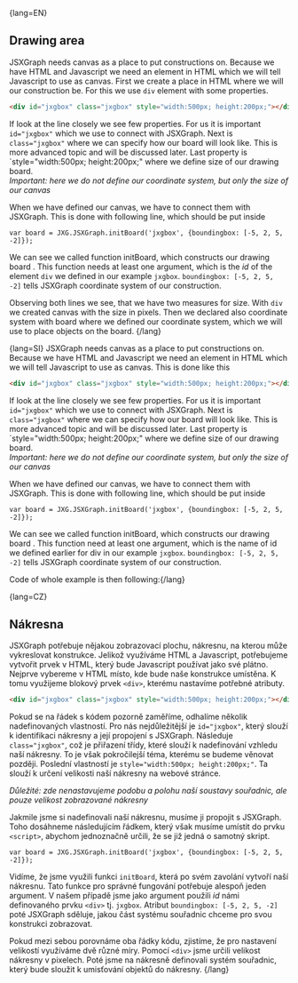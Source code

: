 

{lang=EN}
## Drawing area
JSXGraph needs canvas as a place to put constructions on. Because we have HTML and Javascript we need an element in 
HTML which we will tell Javascript to use as canvas. First we create a place in HTML where we will our construction be. 
For this we use `div` element with some properties.
```HTML
<div id="jxgbox" class="jxgbox" style="width:500px; height:200px;"></div>
```

If look at the line closely we see few properties. For us it is important `id="jxgbox"` which we use to connect with JSXGraph.
Next is `class="jxgbox"` where we can specify how our board will look like. This is more advanced topic and will be discussed later.
Last property is `style="width:500px; height:200px;" where we define size of our drawing board.  
_Important: here we do not define our coordinate system, but only the size of our canvas_

When we have defined our canvas, we have to connect them with JSXGraph. This is done with following line, which should be put inside

```JS
var board = JXG.JSXGraph.initBoard('jxgbox', {boundingbox: [-5, 2, 5, -2]});
```

We can see we called function initBoard, which constructs our drawing board . This function needs at least one argument, 
which is the *id* of the element `div` we defined in our example ``jxgbox``. ``boundingbox: [-5, 2, 5, -2]`` tells
JSXGraph coordinate system of our construction.
 
Observing both lines we see, that we have two measures for size. With `div` we created canvas with the size in pixels. 
Then we declared also coordinate system with board where we defined our coordinate system, which we will use to place 
objects on the board. 
{/lang}
 
{lang=SI}
JSXGraph needs canvas as a place to put constructions on. Because we have HTML and Javascript we need an element in 
HTML which we will tell Javascript to use as canvas. This is done like this
```HTML
<div id="jxgbox" class="jxgbox" style="width:500px; height:200px;"></div>
```

If look at the line closely we see few properties. For us it is important `id="jxgbox"` which we use to connect with JSXGraph.
Next is `class="jxgbox"` where we can specify how our board will look like. This is more advanced topic and will be discussed later.
Last property is `style="width:500px; height:200px;" where we define size of our drawing board.  
_Important: here we do not define our coordinate system, but only the size of our canvas_

When we have defined our canvas, we have to connect them with JSXGraph. This is done with following line, which should be put inside

```JS
var board = JXG.JSXGraph.initBoard('jxgbox', {boundingbox: [-5, 2, 5, -2]});
```

We can see we called function initBoard, which constructs our drawing board . This function need at least one argument, 
which is the name of id we defined earlier for div in our example ``jxgbox``. ``boundingbox: [-5, 2, 5, -2]`` tells
 JSXGraph coordinate system of our construction.
 
 Code of whole example is then following:{/lang}
 
{lang=CZ}
## Nákresna
JSXGraph potřebuje nějakou zobrazovací plochu, nákresnu, na kterou může vykreslovat konstrukce. Jelikož využíváme HTML a Javascript, potřebujeme vytvořit prvek v HTML, který bude Javascript používat jako své plátno. Nejprve vybereme v HTML místo, kde bude naše konstrukce umístěna. K tomu využijeme blokový prvek `<div>`, kterému nastavíme potřebné atributy.

```HTML
<div id="jxgbox" class="jxgbox" style="width:500px; height:200px;"></div>
```

Pokud se na řádek s kódem pozorně zaměříme, odhalíme několik nadefinovaných vlastností. Pro nás nejdůležitější je `id="jxgbox"`, který slouží k identifikaci nákresny a její propojení s JSXGraph. Následuje `class="jxgbox"`, což je přiřazení třídy, které slouží k nadefinování vzhledu naší nákresny. To je však pokročilejší téma, kterému se budeme věnovat později. Poslední vlastností je `style="width:500px; height:200px;"`. Ta slouží k určení velikosti naší nákresny na webové stránce. 

_Důležité: zde nenastavujeme podobu a polohu naší soustavy souřadnic, ale pouze velikost zobrazované nákresny_

Jakmile jsme si nadefinovali naší nákresnu, musíme ji propojit s JSXGraph. Toho dosáhneme následujícím řádkem, který však musíme umístit do prvku `<script>`, abychom jednoznačně určili, že se již jedná o samotný skript.

```JS
var board = JXG.JSXGraph.initBoard('jxgbox', {boundingbox: [-5, 2, 5, -2]});
```

Vidíme, že jsme využili funkci `initBoard`, která po svém zavolání vytvoří naší nákresnu. Tato funkce pro správné fungování potřebuje alespoň jeden argument. V našem případě jsme jako argument použili *id* námi definovaného prvku `<div>` tj. ``jxgbox``. Atribut ``boundingbox: [-5, 2, 5, -2]`` poté JSXGraph sděluje, jakou část systému souřadnic chceme pro svou konstrukci zobrazovat.

Pokud mezi sebou porovnáme oba řádky kódu, zjistíme, že pro nastavení velikostí využíváme dvě různé míry. Pomocí `<div>` jsme určili velikost nákresny v pixelech. Poté jsme na nákresně definovali systém souřadnic, který bude sloužit k umisťování objektů do nákresny.
{/lang}